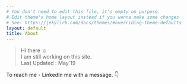 ```yaml
---
# You don't need to edit this file, it's empty on purpose.
# Edit theme's home layout instead if you wanna make some changes
# See: https://jekyllrb.com/docs/themes/#overriding-theme-defaults
layout: default
title: About 
---
```



> Hi there :relaxed: <br/>
> I am still working on this site. <br/>
> Last Updated : May'19

<!--
If you would like to know more about my work experience and education, please check out my [Resume][resume-link]
-->

To reach me - LinkedIn me with a message. :point_down:

[resume-link]: http://suhaas-livcd.github.io/Projects/Resume/index.html
[report-issue-link]: https://github.com/suhaas-livcd/suhaas-livcd.github.io/issues/new